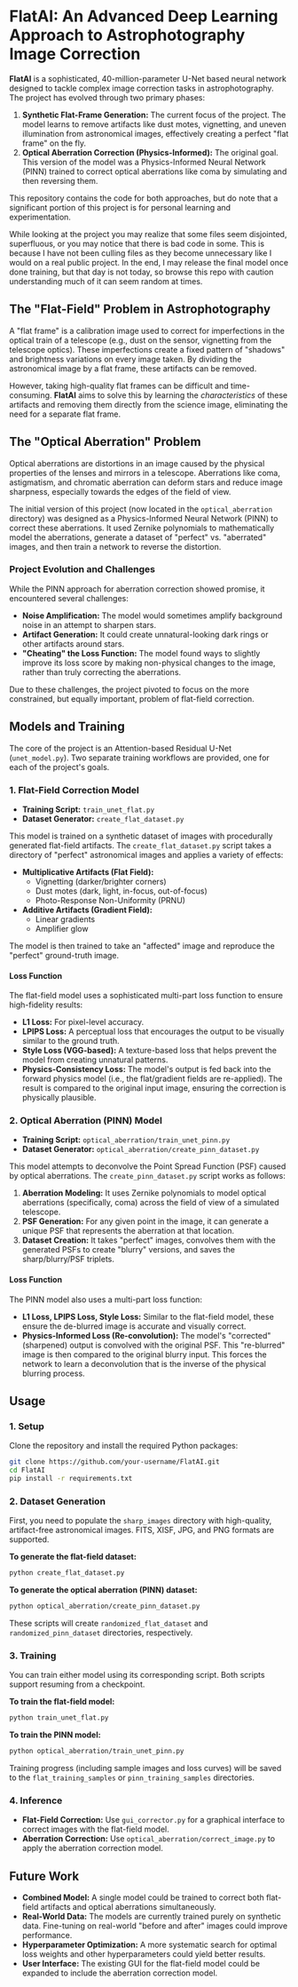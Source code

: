 # FlatAI: An Advanced Deep Learning Approach to Astrophotography Image Correction

**FlatAI** is a sophisticated, 40-million-parameter U-Net based neural network designed to tackle complex image correction tasks in astrophotography. The project has evolved through two primary phases:

1.  **Synthetic Flat-Frame Generation:** The current focus of the project. The model learns to remove artifacts like dust motes, vignetting, and uneven illumination from astronomical images, effectively creating a perfect "flat frame" on the fly.
2.  **Optical Aberration Correction (Physics-Informed):** The original goal. This version of the model was a Physics-Informed Neural Network (PINN) trained to correct optical aberrations like coma by simulating and then reversing them.

This repository contains the code for both approaches, but do note that a significant portion of this project is for personal learning and experimentation.

While looking at the project you may realize that some files seem disjointed, superfluous, or you may notice that there is bad code in some. This is because I have not been culling files as they become unnecessary like I would on a real public project. In the end, I may release the final model once done training, but that day is not today, so browse this repo with caution understanding much of it can seem random at times. 

## The "Flat-Field" Problem in Astrophotography

A "flat frame" is a calibration image used to correct for imperfections in the optical train of a telescope (e.g., dust on the sensor, vignetting from the telescope optics). These imperfections create a fixed pattern of "shadows" and brightness variations on every image taken. By dividing the astronomical image by a flat frame, these artifacts can be removed.

However, taking high-quality flat frames can be difficult and time-consuming. **FlatAI** aims to solve this by learning the *characteristics* of these artifacts and removing them directly from the science image, eliminating the need for a separate flat frame.

## The "Optical Aberration" Problem

Optical aberrations are distortions in an image caused by the physical properties of the lenses and mirrors in a telescope. Aberrations like coma, astigmatism, and chromatic aberration can deform stars and reduce image sharpness, especially towards the edges of the field of view.

The initial version of this project (now located in the `optical_aberration` directory) was designed as a Physics-Informed Neural Network (PINN) to correct these aberrations. It used Zernike polynomials to mathematically model the aberrations, generate a dataset of "perfect" vs. "aberrated" images, and then train a network to reverse the distortion.

### Project Evolution and Challenges

While the PINN approach for aberration correction showed promise, it encountered several challenges:

*   **Noise Amplification:** The model would sometimes amplify background noise in an attempt to sharpen stars.
*   **Artifact Generation:** It could create unnatural-looking dark rings or other artifacts around stars.
*   **"Cheating" the Loss Function:** The model found ways to slightly improve its loss score by making non-physical changes to the image, rather than truly correcting the aberrations.

Due to these challenges, the project pivoted to focus on the more constrained, but equally important, problem of flat-field correction.

## Models and Training

The core of the project is an Attention-based Residual U-Net (`unet_model.py`). Two separate training workflows are provided, one for each of the project's goals.

### 1. Flat-Field Correction Model

*   **Training Script:** `train_unet_flat.py`
*   **Dataset Generator:** `create_flat_dataset.py`

This model is trained on a synthetic dataset of images with procedurally generated flat-field artifacts. The `create_flat_dataset.py` script takes a directory of "perfect" astronomical images and applies a variety of effects:

*   **Multiplicative Artifacts (Flat Field):**
    *   Vignetting (darker/brighter corners)
    *   Dust motes (dark, light, in-focus, out-of-focus)
    *   Photo-Response Non-Uniformity (PRNU)
*   **Additive Artifacts (Gradient Field):**
    *   Linear gradients
    *   Amplifier glow

The model is then trained to take an "affected" image and reproduce the "perfect" ground-truth image.

#### Loss Function

The flat-field model uses a sophisticated multi-part loss function to ensure high-fidelity results:

*   **L1 Loss:** For pixel-level accuracy.
*   **LPIPS Loss:** A perceptual loss that encourages the output to be visually similar to the ground truth.
*   **Style Loss (VGG-based):** A texture-based loss that helps prevent the model from creating unnatural patterns.
*   **Physics-Consistency Loss:** The model's output is fed back into the forward physics model (i.e., the flat/gradient fields are re-applied). The result is compared to the original input image, ensuring the correction is physically plausible.

### 2. Optical Aberration (PINN) Model

*   **Training Script:** `optical_aberration/train_unet_pinn.py`
*   **Dataset Generator:** `optical_aberration/create_pinn_dataset.py`

This model attempts to deconvolve the Point Spread Function (PSF) caused by optical aberrations. The `create_pinn_dataset.py` script works as follows:

1.  **Aberration Modeling:** It uses Zernike polynomials to model optical aberrations (specifically, coma) across the field of view of a simulated telescope.
2.  **PSF Generation:** For any given point in the image, it can generate a unique PSF that represents the aberration at that location.
3.  **Dataset Creation:** It takes "perfect" images, convolves them with the generated PSFs to create "blurry" versions, and saves the sharp/blurry/PSF triplets.

#### Loss Function

The PINN model also uses a multi-part loss function:

*   **L1 Loss, LPIPS Loss, Style Loss:** Similar to the flat-field model, these ensure the de-blurred image is accurate and visually correct.
*   **Physics-Informed Loss (Re-convolution):** The model's "corrected" (sharpened) output is convolved with the original PSF. This "re-blurred" image is then compared to the original blurry input. This forces the network to learn a deconvolution that is the inverse of the physical blurring process.

## Usage

### 1. Setup

Clone the repository and install the required Python packages:
```bash
git clone https://github.com/your-username/FlatAI.git
cd FlatAI
pip install -r requirements.txt
```

### 2. Dataset Generation

First, you need to populate the `sharp_images` directory with high-quality, artifact-free astronomical images. FITS, XISF, JPG, and PNG formats are supported.

**To generate the flat-field dataset:**
```bash
python create_flat_dataset.py
```

**To generate the optical aberration (PINN) dataset:**
```bash
python optical_aberration/create_pinn_dataset.py
```
These scripts will create `randomized_flat_dataset` and `randomized_pinn_dataset` directories, respectively.

### 3. Training

You can train either model using its corresponding script. Both scripts support resuming from a checkpoint.

**To train the flat-field model:**
```bash
python train_unet_flat.py
```

**To train the PINN model:**
```bash
python optical_aberration/train_unet_pinn.py
```
Training progress (including sample images and loss curves) will be saved to the `flat_training_samples` or `pinn_training_samples` directories.

### 4. Inference

*   **Flat-Field Correction:** Use `gui_corrector.py` for a graphical interface to correct images with the flat-field model.
*   **Aberration Correction:** Use `optical_aberration/correct_image.py` to apply the aberration correction model.

## Future Work

*   **Combined Model:** A single model could be trained to correct both flat-field artifacts and optical aberrations simultaneously.
*   **Real-World Data:** The models are currently trained purely on synthetic data. Fine-tuning on real-world "before and after" images could improve performance.
*   **Hyperparameter Optimization:** A more systematic search for optimal loss weights and other hyperparameters could yield better results.
*   **User Interface:** The existing GUI for the flat-field model could be expanded to include the aberration correction model.
